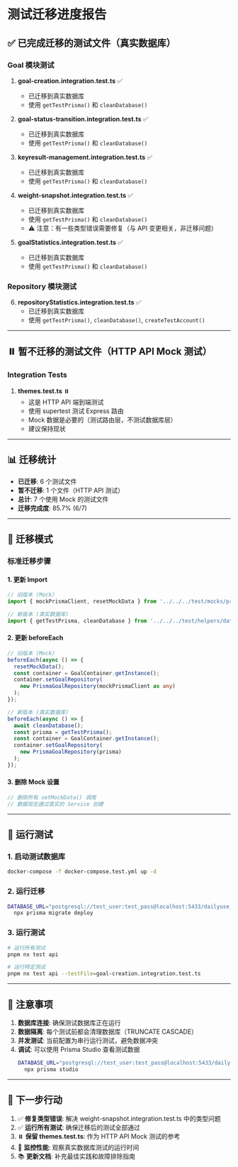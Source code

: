 # 测试迁移进度报告

## ✅ 已完成迁移的测试文件（真实数据库）

### Goal 模块测试
1. **goal-creation.integration.test.ts** ✅
   - 已迁移到真实数据库
   - 使用 `getTestPrisma()` 和 `cleanDatabase()`

2. **goal-status-transition.integration.test.ts** ✅
   - 已迁移到真实数据库
   - 使用 `getTestPrisma()` 和 `cleanDatabase()`

3. **keyresult-management.integration.test.ts** ✅
   - 已迁移到真实数据库
   - 使用 `getTestPrisma()` 和 `cleanDatabase()`

4. **weight-snapshot.integration.test.ts** ✅
   - 已迁移到真实数据库
   - 使用 `getTestPrisma()` 和 `cleanDatabase()`
   - ⚠️ 注意：有一些类型错误需要修复（与 API 变更相关，非迁移问题）

5. **goalStatistics.integration.test.ts** ✅
   - 已迁移到真实数据库
   - 使用 `getTestPrisma()` 和 `cleanDatabase()`

### Repository 模块测试
6. **repositoryStatistics.integration.test.ts** ✅
   - 已迁移到真实数据库
   - 使用 `getTestPrisma()`, `cleanDatabase()`, `createTestAccount()`

---

## ⏸️ 暂不迁移的测试文件（HTTP API Mock 测试）

### Integration Tests
1. **themes.test.ts** ⏸️
   - 这是 HTTP API 端到端测试
   - 使用 supertest 测试 Express 路由
   - Mock 数据是必要的（测试路由层，不测试数据库层）
   - 建议保持现状

---

## 📊 迁移统计

- **已迁移**: 6 个测试文件
- **暂不迁移**: 1 个文件（HTTP API 测试）
- **总计**: 7 个使用 Mock 的测试文件
- **迁移完成度**: 85.7% (6/7)

---

## 🔧 迁移模式

### 标准迁移步骤

#### 1. 更新 Import
```typescript
// 旧版本 (Mock)
import { mockPrismaClient, resetMockData } from '../../../test/mocks/prismaMock';

// 新版本 (真实数据库)
import { getTestPrisma, cleanDatabase } from '../../../test/helpers/database-helpers';
```

#### 2. 更新 beforeEach
```typescript
// 旧版本 (Mock)
beforeEach(async () => {
  resetMockData();
  const container = GoalContainer.getInstance();
  container.setGoalRepository(
    new PrismaGoalRepository(mockPrismaClient as any)
  );
});

// 新版本 (真实数据库)
beforeEach(async () => {
  await cleanDatabase();
  const prisma = getTestPrisma();
  const container = GoalContainer.getInstance();
  container.setGoalRepository(
    new PrismaGoalRepository(prisma)
  );
});
```

#### 3. 删除 Mock 设置
```typescript
// 删除所有 setMockData() 调用
// 数据现在通过真实的 Service 创建
```

---

## 🚀 运行测试

### 1. 启动测试数据库
```bash
docker-compose -f docker-compose.test.yml up -d
```

### 2. 运行迁移
```bash
DATABASE_URL="postgresql://test_user:test_pass@localhost:5433/dailyuse_test" \
  npx prisma migrate deploy
```

### 3. 运行测试
```bash
# 运行所有测试
pnpm nx test api

# 运行特定测试
pnpm nx test api --testFile=goal-creation.integration.test.ts
```

---

## 📝 注意事项

1. **数据库连接**: 确保测试数据库正在运行
2. **数据隔离**: 每个测试前都会清理数据库（TRUNCATE CASCADE）
3. **并发测试**: 当前配置为串行运行测试，避免数据冲突
4. **调试**: 可以使用 Prisma Studio 查看测试数据
   ```bash
   DATABASE_URL="postgresql://test_user:test_pass@localhost:5433/dailyuse_test" \
     npx prisma studio
   ```

---

## 🎯 下一步行动

1. ✅ **修复类型错误**: 解决 weight-snapshot.integration.test.ts 中的类型问题
2. ✅ **运行所有测试**: 确保迁移后的测试全部通过
3. ⏸️ **保留 themes.test.ts**: 作为 HTTP API Mock 测试的参考
4. 🔄 **监控性能**: 观察真实数据库测试的运行时间
5. 📚 **更新文档**: 补充最佳实践和故障排除指南

